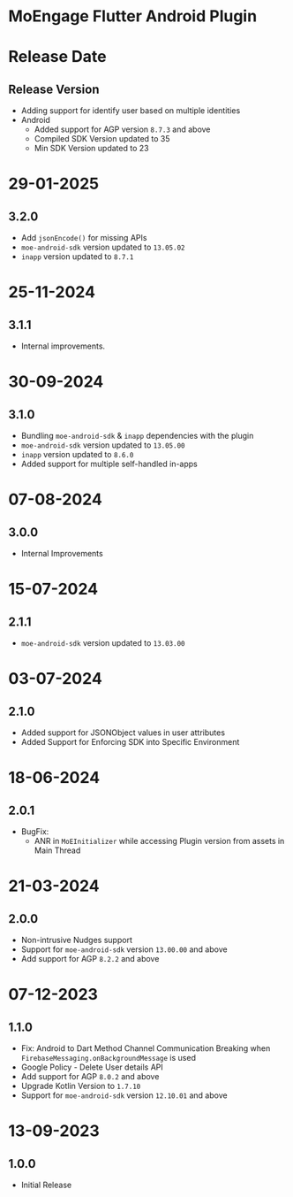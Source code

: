 # MoEngage Flutter Android Plugin

# Release Date

## Release Version
- Adding support for identify user based on multiple identities
- Android
    - Added support for AGP version `8.7.3` and above
    - Compiled SDK Version updated to 35
    - Min SDK Version updated to 23

# 29-01-2025

## 3.2.0
- Add `jsonEncode()` for missing APIs 
- `moe-android-sdk` version updated to `13.05.02`
- `inapp` version updated to `8.7.1`

# 25-11-2024

## 3.1.1
- Internal improvements.

# 30-09-2024

## 3.1.0

- Bundling `moe-android-sdk` & `inapp` dependencies with the plugin 
- `moe-android-sdk` version updated to `13.05.00`
- `inapp` version updated to `8.6.0`
- Added support for multiple self-handled in-apps

# 07-08-2024

## 3.0.0
- Internal Improvements

# 15-07-2024

## 2.1.1
- `moe-android-sdk` version updated to `13.03.00`

# 03-07-2024

## 2.1.0
- Added support for JSONObject values in user attributes
- Added Support for Enforcing SDK into Specific Environment

# 18-06-2024

## 2.0.1

- BugFix:
  - ANR in `MoEInitializer` while accessing Plugin version from assets in Main Thread

# 21-03-2024

## 2.0.0
- Non-intrusive Nudges support
- Support for `moe-android-sdk` version `13.00.00` and above
- Add support for AGP `8.2.2` and above

# 07-12-2023

## 1.1.0
- Fix: Android to Dart Method Channel Communication Breaking when `FirebaseMessaging.onBackgroundMessage` is used
- Google Policy - Delete User details API
- Add support for AGP `8.0.2` and above
- Upgrade Kotlin Version to `1.7.10`
- Support for `moe-android-sdk` version `12.10.01` and above

# 13-09-2023

## 1.0.0
- Initial Release